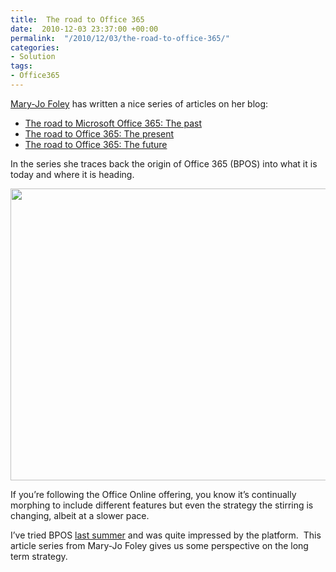 ```yaml
---
title:  The road to Office 365
date:  2010-12-03 23:37:00 +00:00
permalink:  "/2010/12/03/the-road-to-office-365/"
categories:
- Solution
tags:
- Office365
---
```

<p><a href="http://www.zdnet.com/blog/microsoft">Mary-Jo Foley</a> has written a nice series of articles on her blog:</p>  <ul>   <li><a href="http://www.zdnet.com/blog/microsoft/the-road-to-microsoft-office-365-the-past/8078">The road to Microsoft Office 365: The past</a> </li>    <li><a href="http://www.zdnet.com/blog/microsoft/the-road-to-office-365-the-present/8100">The road to Office 365: The present</a> </li>    <li><a href="http://www.zdnet.com/blog/microsoft/the-road-to-office-365-the-future/8111">The road to Office 365: The future</a> </li> </ul>  <p>In the series she traces back the origin of Office 365 (BPOS) into what it is today and where it is heading.</p>  <p><img src="http://i.zdnet.com/blogs/onlineservicesarch-diagram.png?tag=mantle_skin;content" width="640" height="467" /></p>  <p>If you’re following the Office Online offering, you know it’s continually morphing to include different features but even the strategy the stirring is changing, albeit at a slower pace.</p>  <p>I’ve tried BPOS <a href="http://vincentlauzon.wordpress.com/2010/07/09/microsoft-online-bpos/">last summer</a> and was quite impressed by the platform.&#160; This article series from Mary-Jo Foley gives us some perspective on the long term strategy.</p>